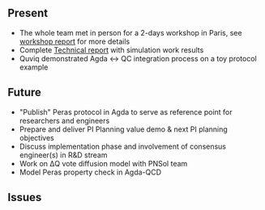## Present

* The whole team met in person for a 2-days workshop in Paris, see [workshop report](../reports/2024-04-10-paris-workshop.md) for more details
* Complete [Technical report](../reports/tech-report-1.md) with simulation work results
* Quviq demonstrated Agda <-> QC integration process on a toy protocol example

## Future

* "Publish" Peras protocol in Agda to serve as reference point for researchers and engineers
* Prepare and deliver PI Planning value demo & next PI planning objectives
* Discuss implementation phase and involvement of consensus engineer(s) in R&D stream
* Work on ΔQ vote diffusion model with PNSol team
* Model Peras property check in Agda-QCD

## Issues
